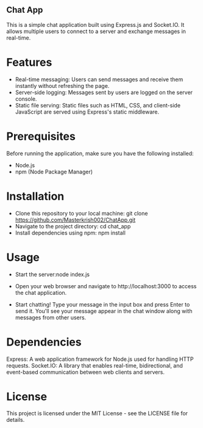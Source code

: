 ## Chat App
This is a simple chat application built using Express.js and Socket.IO. It allows multiple users to connect to a server and exchange messages in real-time.

# Features
- Real-time messaging: Users can send messages and receive them instantly without refreshing the page.
- Server-side logging: Messages sent by users are logged on the server console.
- Static file serving: Static files such as HTML, CSS, and client-side JavaScript are served using Express's static middleware.

# Prerequisites
Before running the application, make sure you have the following installed:

- Node.js
- npm (Node Package Manager)

# Installation
- Clone this repository to your local machine: git clone https://github.com/Masterkrish002/ChatApp.git
- Navigate to the project directory: cd chat_app
- Install dependencies using npm: npm install

# Usage
- Start the server:node index.js

- Open your web browser and navigate to http://localhost:3000 to access the chat application.

- Start chatting! Type your message in the input box and press Enter to send it. You'll see your message appear in the chat window along with messages from other users.

# Dependencies
Express: A web application framework for Node.js used for handling HTTP requests.
Socket.IO: A library that enables real-time, bidirectional, and event-based communication between web clients and servers.

# License
This project is licensed under the MIT License - see the LICENSE file for details.

